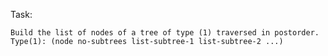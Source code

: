 Task:

	Build the list of nodes of a tree of type (1) traversed in postorder.
	Type(1): (node no-subtrees list-subtree-1 list-subtree-2 ...)
